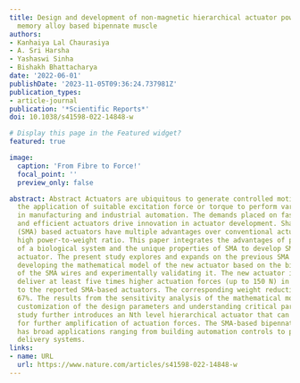 ```yaml
---
title: Design and development of non-magnetic hierarchical actuator powered by shape
  memory alloy based bipennate muscle
authors:
- Kanhaiya Lal Chaurasiya
- A. Sri Harsha
- Yashaswi Sinha
- Bishakh Bhattacharya
date: '2022-06-01'
publishDate: '2023-11-05T09:36:24.737981Z'
publication_types:
- article-journal
publication: '*Scientific Reports*'
doi: 10.1038/s41598-022-14848-w

# Display this page in the Featured widget?
featured: true

image:
  caption: 'From Fibre to Force!'
  focal_point: ''
  preview_only: false

abstract: Abstract Actuators are ubiquitous to generate controlled motion through
  the application of suitable excitation force or torque to perform various operations
  in manufacturing and industrial automation. The demands placed on faster, smaller,
  and efficient actuators drive innovation in actuator development. Shape memory alloy
  (SMA) based actuators have multiple advantages over conventional actuators, including
  high power-to-weight ratio. This paper integrates the advantages of pennate muscle
  of a biological system and the unique properties of SMA to develop SMA-based bipennate
  actuator. The present study explores and expands on the previous SMA actuators by
  developing the mathematical model of the new actuator based on the bipennate arrangement
  of the SMA wires and experimentally validating it. The new actuator is found to
  deliver at least five times higher actuation forces (up to 150 N) in comparison
  to the reported SMA-based actuators. The corresponding weight reduction is about
  67%. The results from the sensitivity analysis of the mathematical model facilitates
  customization of the design parameters and understanding critical parameters. This
  study further introduces an Nth level hierarchical actuator that can be deployed
  for further amplification of actuation forces. The SMA-based bipennate muscle actuator
  has broad applications ranging from building automation controls to precise drug
  delivery systems.
links:
- name: URL
  url: https://www.nature.com/articles/s41598-022-14848-w
---
```

